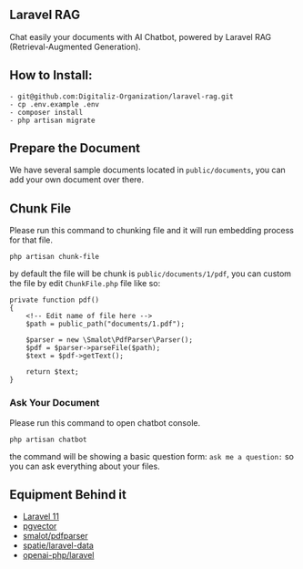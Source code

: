 ## Laravel RAG

Chat easily your documents with AI Chatbot, powered by Laravel RAG (Retrieval-Augmented Generation).

## How to Install:

```
- git@github.com:Digitaliz-Organization/laravel-rag.git
- cp .env.example .env
- composer install
- php artisan migrate
```

## Prepare the Document

We have several sample documents located in `public/documents`, you can add your own document over there.

## Chunk File

Please run this command to chunking file and it will run embedding process for that file.

```
php artisan chunk-file
```

by default the file will be chunk is `public/documents/1/pdf`, you can custom the file by edit `ChunkFile.php` file like so:

```
private function pdf()
{
    <!-- Edit name of file here -->
    $path = public_path("documents/1.pdf");

    $parser = new \Smalot\PdfParser\Parser();
    $pdf = $parser->parseFile($path);
    $text = $pdf->getText();

    return $text;
}
```

### Ask Your Document

Please run this command to open chatbot console.

```
php artisan chatbot
```

the command will be showing a basic question form: `ask me a question:` so you can ask everything about your files.

## Equipment Behind it

-   [Laravel 11](https://laravel.com)
-   [pgvector](https://github.com/pgvector/pgvector)
-   [smalot/pdfparser](https://github.com/smalot/pdfparser)
-   [spatie/laravel-data](https://spatie.be/docs/laravel-data/v4/introduction)
-   [openai-php/laravel](https://github.com/openai-php/laravel)
